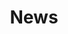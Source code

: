 ---
title: News
categories: [Paging3, Offline caching]
image: /projects/news/screenshot.png
description: Stay informed with the latest news, right at your fingertips!
download_url: https://mdalbinhossain.github.io/News/
external_url: https://mdalbinhossain.github.io/News/
---
